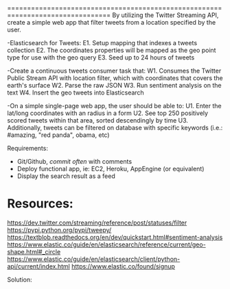 ================================================================================
By utilizing the Twitter Streaming API,
create a simple web app that filter tweets from a location specified by the user.

-Elasticsearch for Tweets:
 E1. Setup mapping that indexes a tweets collection
 E2. The coordinates properties will be mapped as the geo point type for use with the geo query
 E3. Seed up to 24 hours of tweets

-Create a continuous tweets consumer task that:
 W1. Consumes the Twitter Public Stream API with location filter, which with coordinates that covers the earth's surface
 W2. Parse the raw JSON
 W3. Run sentiment analysis on the text
 W4. Insert the geo tweets into Elasticsearch

-On a simple single-page web app, the user should be able to:
 U1. Enter the lat/long coordinates with an radius in a form
 U2. See top 250 positively scored tweets within that area, sorted descendingly by time
 U3. Additionally, tweets can be filtered on database with specific keywords (i.e.: #amazing, "red panda", obama, etc)

Requirements:
- Git/Github, *commit often* with comments
- Deploy functional app, ie: EC2, Heroku, AppEngine (or equivalent)
- Display the search result as a feed

Resources:
=========
https://dev.twitter.com/streaming/reference/post/statuses/filter
https://pypi.python.org/pypi/tweepy/
https://textblob.readthedocs.org/en/dev/quickstart.html#sentiment-analysis
https://www.elastic.co/guide/en/elasticsearch/reference/current/geo-shape.html#_circle
https://www.elastic.co/guide/en/elasticsearch/client/python-api/current/index.html
https://www.elastic.co/found/signup


Solution:


